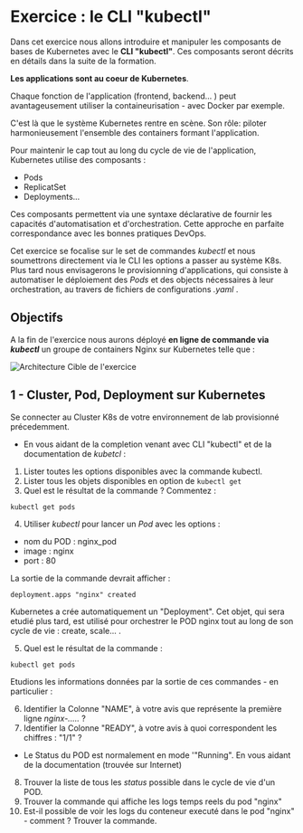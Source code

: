 # Exercice : le CLI "kubectl" 

Dans cet exercice nous allons introduire et manipuler les composants de bases de Kubernetes avec le **CLI "kubectl"**.
Ces composants seront décrits en détails dans la suite de la formation. 

__Les applications sont au coeur de Kubernetes__.

Chaque fonction de l'application (frontend, backend... ) peut avantageusement utiliser la containeurisation - avec Docker par exemple. 

C'est là que le système Kubernetes rentre en scène. 
Son rôle: piloter harmonieusement l'ensemble des containers formant l'application. 

Pour maintenir le cap tout au long du cycle de vie de l'application, Kubernetes utilise des composants :
* Pods
* ReplicatSet 
* Deployments... 

Ces composants permettent via une syntaxe déclarative de fournir les capacités d'automatisation et d'orchestration. Cette approche en parfaite correspondance avec les bonnes pratiques DevOps. 

Cet exercice se focalise sur le set de commandes *kubectl* et nous soumettrons directement via le CLI les options a passer au système K8s. Plus tard nous envisagerons le provisionning d'applications, qui consiste à automatiser le déploiement des *Pods* et des objects nécessaires à leur orchestration, au travers de fichiers de configurations *.yaml* . 

## Objectifs 

A la fin de l'exercice nous aurons déployé __en ligne de commande via *kubectl*__ un groupe de containers Nginx sur Kubernetes telle que :

![Architecture Cible de l'exercice](https://github.com/Treeptik/training-k8s-resources/blob/master/01_kubectl/images/Treeptik-training-k8s-exo1.jpg?raw=true "Architecture Cible de l'exercice")


## 1 - Cluster, Pod, Deployment sur Kubernetes 

Se connecter au Cluster K8s de votre environnement de lab provisionné précedemment. 

- En vous aidant de la completion venant avec CLI "kubectl" et de la documentation de *kubetcl* :
1. Lister toutes les options disponibles avec la commande kubectl. 
2. Lister tous les objets disponibles en option de `kubectl get`
3. Quel est le résultat de la commande ? Commentez : 
 
`kubectl get pods `

4. Utiliser *kubectl* pour lancer un *Pod* avec les options : 
* nom du POD : nginx_pod
* image : nginx
* port : 80

La sortie de la commande devrait afficher : 

`deployment.apps "nginx" created `

Kubernetes a crée automatiquement un "Deployment". Cet objet, qui sera etudié plus tard, est utilisé pour orchestrer le POD nginx tout au long de son cycle de vie : create, scale... .

5. Quel est le résultat de la commande :  
 
`kubectl get pods `

Etudions les informations données par la sortie de ces commandes - en particulier : 

6. Identifier la Colonne "NAME", à votre avis que représente la première ligne *nginx-.....* ?
7. Identifier la Colonne "READY", à votre avis à quoi correspondent les chiffres : "1/1" ? 

- Le Status du POD est normalement en mode '"Running". En vous aidant de la documentation (trouvée sur Internet)
8. Trouver la liste de tous les *status* possible dans le cycle de vie d'un POD. 
9. Trouver la commande qui affiche les logs temps reels du pod "nginx"
10. Est-il possible de voir les logs du conteneur executé dans le pod "nginx" - comment ? Trouver la commande. 





